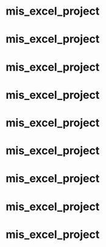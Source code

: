 # mis_excel_project
# mis_excel_project
# mis_excel_project
# mis_excel_project
# mis_excel_project
# mis_excel_project
# mis_excel_project
# mis_excel_project
# mis_excel_project
